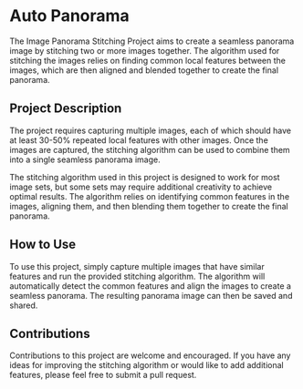 # Auto Panorama

The Image Panorama Stitching Project aims to create a seamless panorama image by stitching two or more images together. The algorithm used for stitching the images relies on finding common local features between the images, which are then aligned and blended together to create the final panorama.

## Project Description

The project requires capturing multiple images, each of which should have at least 30-50% repeated local features with other images. Once the images are captured, the stitching algorithm can be used to combine them into a single seamless panorama image.

The stitching algorithm used in this project is designed to work for most image sets, but some sets may require additional creativity to achieve optimal results. The algorithm relies on identifying common features in the images, aligning them, and then blending them together to create the final panorama.

## How to Use

To use this project, simply capture multiple images that have similar features and run the provided stitching algorithm. The algorithm will automatically detect the common features and align the images to create a seamless panorama. The resulting panorama image can then be saved and shared.

## Contributions

Contributions to this project are welcome and encouraged. If you have any ideas for improving the stitching algorithm or would like to add additional features, please feel free to submit a pull request.

